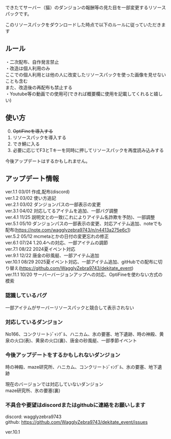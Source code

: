 できたてサーバー（猫）のダンジョンの報酬等の見た目を一部変更するリソースパックです。  

このリソースパックをダウンロードした時点で以下のルールに従っていただきます  

## ルール  
・二次配布、自作発言禁止  
・改造は個人利用のみ  
ここでの個人利用とは他の人に改変したリソースパックを使った画像を見せないことも含む  
また、改造後の再配布も禁止する  
・Youtube等の動画での使用可(できれば概要欄に使用を記載してくれると嬉しい)  

## 使い方  
0. ~~OptiFineを導入する~~   
1. リソースパックを導入する  
2. でき鯖に入る  
3. 必要に応じてF3とTキーを同時に押してリソースパックを再度読み込みする  

今後アップデートはするかもしれません。  

## アップデート情報  
ver.1.1  03/01 作成,配布(discord)  
ver.1.2  03/02 使い方追記  
ver.2.1  03/02 ダンジョンパスの一部表示の変更  
ver.3.1  04/02 対応してるアイテムを追加、一部バグ調整  
ver.4.1  11/25 説明文との一致(これによりアイテム名詐欺を予防)、一部調整  
ver.5.1  05/10 ダンジョンパスの一部表示の変更、対応アイテム追加、noteでも配布(https://note.com/wagglyzebra9743/n/n4413a275e6c1)  
ver.5.2  05/12 mcmetaとかの日付の変更忘れの修正  
ver.6.1  07/24 1.20.4への対応、一部アイテムの調節  
ver.7.1  08/22 2024夏イベント対応  
ver.9.1  12/22 唐金の砂風艇、一部アイテム追加  
ver.10.1 08/29 2025夏イベント対応、一部アイテム追加、gitHubでの配布に切り替え(https://github.com/WagglyZebra9743/dekitate_event)  
ver.11.1 10/20 サーバーバージョンアップへの対応、OptiFineを使わない方式の模索

### 認識しているバグ  
一部アイテムがサーバーリソースパックと競合して表示されない  

### 対応しているダンジョン  
No166、コンクリートｼﾞｬﾝｸﾞﾙ、ハニカム、氷の要塞、地下遺跡、時の神殿、黄泉の火口(表)、黄泉の火口(裏)、唐金の砂風艇、一部季節イベント  

### 今後アップデートをするかもしれないダンジョン  
時の神殿、maze研究所、ハニカム、コンクリートｼﾞｬﾝｸﾞﾙ、氷の要塞、地下遺跡  

現在のバージョンでは対応していないダンジョン  
maze研究所、氷の要塞(裏)  

### 不具合や要望はdiscordまたはgithubに連絡をお願いします  
discord: wagglyzebra9743  
github: https://github.com/WagglyZebra9743/dekitate_event/issues

ver.10.1
